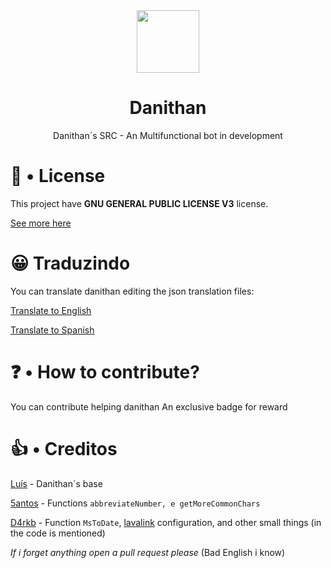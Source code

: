 <div align="center">
<img src="https://developer.danithan.tk/img/danithan.png" width=100>
<h1>Danithan</h1>
 Danithan´s SRC - An Multifunctional bot in development
</div>

# 🍕 • License
This project have **GNU GENERAL PUBLIC LICENSE V3** license.

[See more here](https://github.com/Danithan/DanithanBot/blob/master/LICENSE)  

# 😀 Traduzindo 
You can translate danithan editing the json translation files:

[Translate to English](https://github.com/CanasDev/Danithan/tree/master/src/lang/en)

[Translate to Spanish](https://github.com/CanasDev/Danithan/tree/master/src/lang/es)

# ❓ • How to contribute?
You can contribute helping danithan
An exclusive badge for reward


# 👍 • Creditos 
[Luís](https://github.com/MrSannyY) - Danithan´s base

[5antos](https://github.com/5antos) - Functions `abbreviateNumber, e getMoreCommonChars`

[D4rkb](https://github.com/davidffa) - Function `MsToDate`, [lavalink](https://www.notion.so/Heroku-Lavalink-35a42e309e84419b9958f77bd9e7359f) configuration, and other small things (in the code is mentioned)

_If i forget anything open a pull request please_
(Bad English i know)
